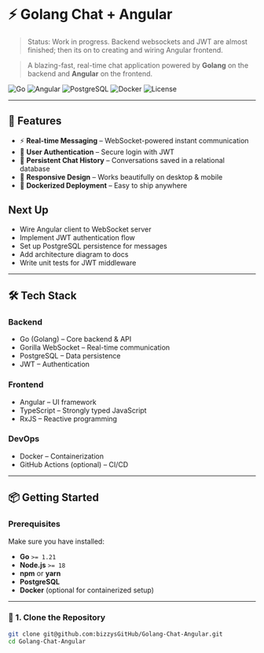 # ⚡ Golang Chat + Angular

> Status: Work in progress. Backend websockets and JWT are almost finished; then its on to creating and wiring Angular frontend.

> A blazing-fast, real-time chat application powered by **Golang** on the backend and **Angular** on the frontend.

![Go](https://img.shields.io/badge/Go-1.21%2B-00ADD8?style=flat-square&logo=go)
![Angular](https://img.shields.io/badge/Angular-17%2B-DD0031?style=flat-square&logo=angular)
![PostgreSQL](https://img.shields.io/badge/PostgreSQL-15%2B-336791?style=flat-square&logo=postgresql)
![Docker](https://img.shields.io/badge/Docker-Ready-2496ED?style=flat-square&logo=docker)
![License](https://img.shields.io/badge/License-MIT-yellow.svg?style=flat-square)

---

## 🚀 Features

- ⚡ **Real-time Messaging** – WebSocket-powered instant communication  
- 🔐 **User Authentication** – Secure login with JWT  
- 💬 **Persistent Chat History** – Conversations saved in a relational database  
- 📱 **Responsive Design** – Works beautifully on desktop & mobile  
- 🐳 **Dockerized Deployment** – Easy to ship anywhere

## Next Up
- Wire Angular client to WebSocket server
- Implement JWT authentication flow
- Set up PostgreSQL persistence for messages
- Add architecture diagram to docs
- Write unit tests for JWT middleware

---

## 🛠 Tech Stack

### Backend

- Go (Golang) – Core backend & API
- Gorilla WebSocket – Real-time communication
- PostgreSQL – Data persistence
- JWT – Authentication

### Frontend

- Angular – UI framework
- TypeScript – Strongly typed JavaScript
- RxJS – Reactive programming

### DevOps

- Docker – Containerization
- GitHub Actions (optional) – CI/CD

---

## 📦 Getting Started

### Prerequisites

Make sure you have installed:

- **Go** `>= 1.21`
- **Node.js** `>= 18`
- **npm** or **yarn**
- **PostgreSQL**
- **Docker** (optional for containerized setup)

---

### 🔹 1. Clone the Repository

```bash
git clone git@github.com:bizzysGitHub/Golang-Chat-Angular.git
cd Golang-Chat-Angular
